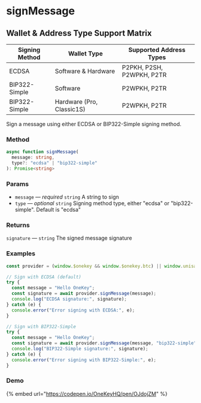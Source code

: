 # signMessage

## Wallet & Address Type Support Matrix

| Signing Method | Wallet Type | Supported Address Types |
|---------------|-------------|------------------------|
| ECDSA | Software & Hardware | P2PKH, P2SH, P2WPKH, P2TR |
| BIP322-Simple | Software | P2WPKH, P2TR |
| BIP322-Simple | Hardware (Pro, Classic1S) | P2WPKH, P2TR |

Sign a message using either ECDSA or BIP322-Simple signing method.

### Method

```typescript
async function signMessage(
  message: string,
  type?: "ecdsa" | "bip322-simple"
): Promise<string>
```

### Params

* `message` — _required_ `string` A string to sign
* `type` — _optional_ `string` Signing method type, either "ecdsa" or "bip322-simple". Default is "ecdsa"

### Returns

`signature` — `string` The signed message signature

### Examples

```typescript
const provider = (window.$onekey && window.$onekey.btc) || window.unisat;

// Sign with ECDSA (default)
try {
  const message = "Hello OneKey";
  const signature = await provider.signMessage(message);
  console.log("ECDSA signature:", signature);
} catch (e) {
  console.error("Error signing with ECDSA:", e);
}

// Sign with BIP322-Simple
try {
  const message = "Hello OneKey";
  const signature = await provider.signMessage(message, "bip322-simple");
  console.log("BIP322-Simple signature:", signature);
} catch (e) {
  console.error("Error signing with BIP322-Simple:", e);
}
```

### Demo

{% embed url="https://codepen.io/OneKeyHQ/pen/OJdojZM" %}
